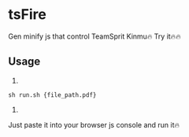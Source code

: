 # tsFire
Gen minify js that control TeamSprit Kinmu🔥
Try it🔥🔥

## Usage
1.
```shell script
sh run.sh {file_path.pdf}
```
1.
Just paste it into your browser js console and run it🔥
